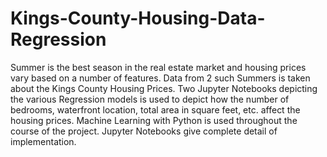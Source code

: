 # Kings-County-Housing-Data-Regression
Summer is the best season in the real estate market and housing prices vary based on a number of features. Data from 2 such Summers is taken about the Kings County Housing Prices. Two Jupyter Notebooks depicting the various Regression models is used to depict how the number of bedrooms, waterfront location, total area in square feet, etc. affect the housing prices. Machine Learning with Python is used throughout the course of the project. Jupyter Notebooks give complete detail of implementation.
